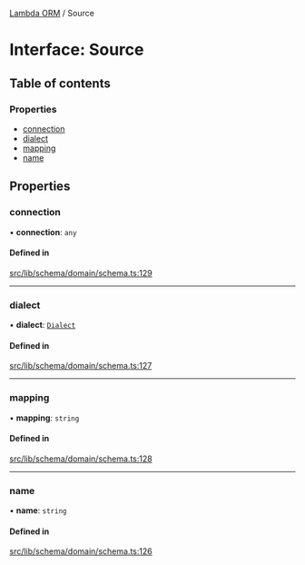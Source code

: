 [Lambda ORM](../README.md) / Source

# Interface: Source

## Table of contents

### Properties

- [connection](Source.md#connection)
- [dialect](Source.md#dialect)
- [mapping](Source.md#mapping)
- [name](Source.md#name)

## Properties

### connection

• **connection**: `any`

#### Defined in

[src/lib/schema/domain/schema.ts:129](https://github.com/FlavioLionelRita/lambdaorm/blob/f3081132/src/lib/schema/domain/schema.ts#L129)

___

### dialect

• **dialect**: [`Dialect`](../enums/Dialect.md)

#### Defined in

[src/lib/schema/domain/schema.ts:127](https://github.com/FlavioLionelRita/lambdaorm/blob/f3081132/src/lib/schema/domain/schema.ts#L127)

___

### mapping

• **mapping**: `string`

#### Defined in

[src/lib/schema/domain/schema.ts:128](https://github.com/FlavioLionelRita/lambdaorm/blob/f3081132/src/lib/schema/domain/schema.ts#L128)

___

### name

• **name**: `string`

#### Defined in

[src/lib/schema/domain/schema.ts:126](https://github.com/FlavioLionelRita/lambdaorm/blob/f3081132/src/lib/schema/domain/schema.ts#L126)
